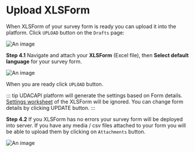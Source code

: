 # Upload XLSForm

When XLSForm of your survey form is ready you can upload it into the platform. Click `UPLOAD` button on the `Drafts` page:

![An image](/images/s2_3-uploadLink.png)

**Step 4.1** Navigate and attach your **XLSForm** (Excel file), then **Select default language** for your survey form.

![An image](/images/s4_1-XlsFormUpload.png)

When you are ready click `UPLOAD` button.

::: tip
UDACAPI platform will generate the settings based on Form details. [Settings worksheet](http://xlsform.org/en/#settings-worksheet) of the XLSForm will be ignored. You can change form details by clicking UPDATE button.
:::

**Step 4.2** If you XLSForm has no errors your survey form will be deployed into server. If you have any media / csv files attached to your form you will be able to upload them by clicking on `Attachments` button.

![An image](/images/s4_2-FormAttachments.png)
